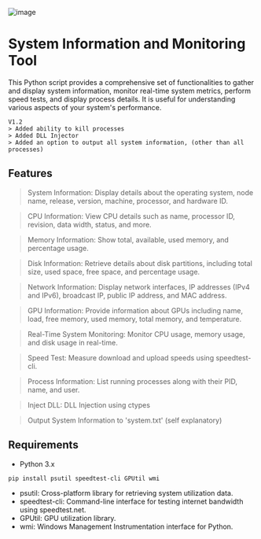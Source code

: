 ![image](https://github.com/Cr0mb/Python-System-Information-and-Monitoring-Tool/assets/137664526/861ed2e5-35ea-44ae-8d0b-186c0420b1e6)


# System Information and Monitoring Tool
This Python script provides a comprehensive set of functionalities to gather and display system information, monitor real-time system metrics, perform speed tests, and display process details. It is useful for understanding various aspects of your system's performance.

```
V1.2
> Added ability to kill processes
> Added DLL Injector
> Added an option to output all system information, (other than all processes)
```
## Features

> System Information: Display details about the operating system, node name, release, version, machine, processor, and hardware ID.

> CPU Information: View CPU details such as name, processor ID, revision, data width, status, and more.

> Memory Information: Show total, available, used memory, and percentage usage.

> Disk Information: Retrieve details about disk partitions, including total size, used space, free space, and percentage usage.

> Network Information: Display network interfaces, IP addresses (IPv4 and IPv6), broadcast IP, public IP address, and MAC address.

> GPU Information: Provide information about GPUs including name, load, free memory, used memory, total memory, and temperature.

> Real-Time System Monitoring: Monitor CPU usage, memory usage, and disk usage in real-time.

> Speed Test: Measure download and upload speeds using speedtest-cli.

> Process Information: List running processes along with their PID, name, and user.

> Inject DLL: DLL Injection using ctypes

> Output System Information to 'system.txt' (self explanatory)

## Requirements
- Python 3.x

```
pip install psutil speedtest-cli GPUtil wmi
```

- psutil: Cross-platform library for retrieving system utilization data.
- speedtest-cli: Command-line interface for testing internet bandwidth using speedtest.net.
- GPUtil: GPU utilization library.
- wmi: Windows Management Instrumentation interface for Python.

